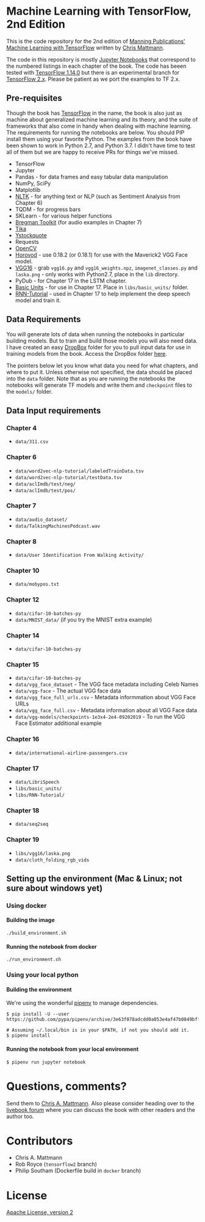 Machine Learning with TensorFlow, 2nd Edition
=============================================
This is the code repository for the 2nd edition of [Manning Publications'](http://manning.com/)
[Machine Learning with TensorFlow](https://www.manning.com/books/machine-learning-with-tensorflow-second-edition?a_aid=5700fc87&a_bid=1e05f0bb) 
written by [Chris Mattmann](http://twitter.com/chrismattmann/).

The code in this repository is mostly [Jupyter Notebooks](http://jupyter.org/) that correspond
to the numbered listings in each chapter of the book. The code has beeen tested with 
[TensorFlow 1.14.0](https://github.com/tensorflow/docs/tree/r1.14/site/en/api_docs) but there 
is an experimental branch for [TensorFlow 2.x](http://github.com/chrismattmann/tree/tensorflow2).
Please be patient as we port the examples to TF 2.x.

## Pre-requisites

Though the book has [TensorFlow](http://twitter.cm/Tensorflow) in the name, the book is also
just as machine about generalized machine learning and its theory, and the suite of frameworks
that also come in handy when dealing with machine learning. The requirements for running the 
notebooks are below. You should PIP install them using your favorite Python. The examples from
the book have been shown to work in Python 2.7, and Python 3.7. I didn't have time to test all 
of them but we are happy to receive PRs for things we've missed.

 * TensorFlow 
 * Jupyter
 * Pandas - for data frames and easy tabular data manipulation
 * NumPy, SciPy
 * Matplotlib
 * [NLTK](http://nltk.org/) - for anything text or NLP (such as Sentiment Analysis from Chapter 6)
 * TQDM - for progress bars
 * SKLearn - for various helper functions
 * [Bregman Toolkit](https://github.com/bregmanstudio/BregmanToolkit/) (for audio examples in Chapter 7)
 * [Tika](http://github.com/chrismattmann/tika-python)
 * [Ystockquote](https://github.com/cgoldberg/ystockquote)
 * Requests
 * [OpenCV](http://opencv.org/)
 * [Horovod](https://github.com/horovod/horovod) - use 0.18.2 (or 0.18.1) for use with the Maverick2 VGG Face model.
 * [VGG16](https://www.cs.toronto.edu/~frossard/post/vgg16/)  - grab `vgg16.py` and `vgg16_weights.npz`, `imagenet_classes.py` and `laska.png` - only works with Python2.7,  place
in the `lib` directory.
 * PyDub - for Chapter 17 in the LSTM chapter.
 * [Basic Units](https://raw.githubusercontent.com/matplotlib/matplotlib/master/examples/units/basic_units.py) - for use in Chapter 17. Place in `libs/basic_units/` folder.
 * [RNN-Tutorial](https://github.com/mrubash1/RNN-Tutorial/) - used in Chapter 17 to help implement the deep speech model and train it.

## Data Requirements

You will generate lots of data when running the notebooks in particular building models. But to train and
build those models you will also need data. I have created an easy [DropBox](http://dropbox.com/) folder
for you to pull input data for use in training models from the book. Access the DropBox folder 
[here](https://www.dropbox.com/sh/abjqqcwuzx2mttd/AADIM01H44Y-tdAHXUHt5ZWFa?dl=0).

The pointers below let you know what data you need for what chapters, and where to put it. Unless otherwise
not specified, the data should be placed into the `data` folder. Note that as you are running the notebooks
the notebooks will generate TF models and write them and `checkpoint` files to the `models/` folder.

## Data Input requirements

### Chapter 4
 - `data/311.csv`

### Chapter 6
 - `data/word2vec-nlp-tutorial/labeledTrainData.tsv`
 - `data/word2vec-nlp-tutorial/testData.tsv`
 - `data/aclImdb/test/neg/`
 - `data/aclImdb/test/pos/`

### Chapter 7
 - `data/audio_dataset/`
 - `data/TalkingMachinesPodcast.wav`

### Chapter 8
 - `data/User Identification From Walking Activity/`

### Chapter 10
 - `data/mobypos.txt`

### Chapter 12
 - `data/cifar-10-batches-py`
 - `data/MNIST_data/` (if you try the MNIST extra example)

### Chapter 14
 - `data/cifar-10-batches-py`

### Chapter 15
 - `data/cifar-10-batches-py`
 - `data/vgg_face_dataset` - The VGG face metadata including Celeb Names
 - `data/vgg-face` - The actual VGG face data
 - `data/vgg_face_full_urls.csv` - Metadata informmation about VGG Face URLs
 - `data/vgg_face_full.csv` - Metadata information about all VGG Face data
 - `data/vgg-models/checkpoints-1e3x4-2e4-09202019` - To run the VGG Face Estimator additional example

### Chapter 16
 - `data/international-airline-passengers.csv`

### Chapter 17
 - `data/LibriSpeech`
 - `libs/basic_units/`
 - `libs/RNN-Tutorial/`

### Chapter 18
 - `data/seq2seq`

### Chapter 19
 - `libs/vgg16/laska.png`
 - `data/cloth_folding_rgb_vids`

## Setting up the environment (Mac & Linux; not sure about windows yet)

### Using docker

#### Building the image

```shell
./build_environment.sh
```

#### Running the notebook from docker

```shell
./run_environment.sh
```

### Using your local python

#### Building the environment

We're using the wonderful [pipenv](https://pipenv.kennethreitz.org/en/stable/) to manage dependencies.

```shell
$ pip install -U --user https://github.com/pypa/pipenv/archive/3e63f078adcdd0a053e4af47b0849bff0018f899.zip

# Assuming ~/.local/bin is in your $PATH, if not you should add it.
$ pipenv install
```

#### Running the notebook from your local environment

```shell
$ pipenv run jupyter notebook
```

Questions, comments?
===================
Send them to [Chris A. Mattmann](mailto:chris.mattmann@gmail.com).
Also please consider heading over to the [livebook forum](https://livebook.manning.com/#!/book/machine-learning-with-tensorflow-second-edition/discussion) where you can discuss the book with other readers and the author too.

Contributors
============
* Chris A. Mattmann
* Rob Royce (`tensorflow2` branch)
* Philip Southam (Dockerfile build in `docker` branch)

License
=======
[Apache License, version 2](http://www.apache.org/licenses/LICENSE-2.0)
